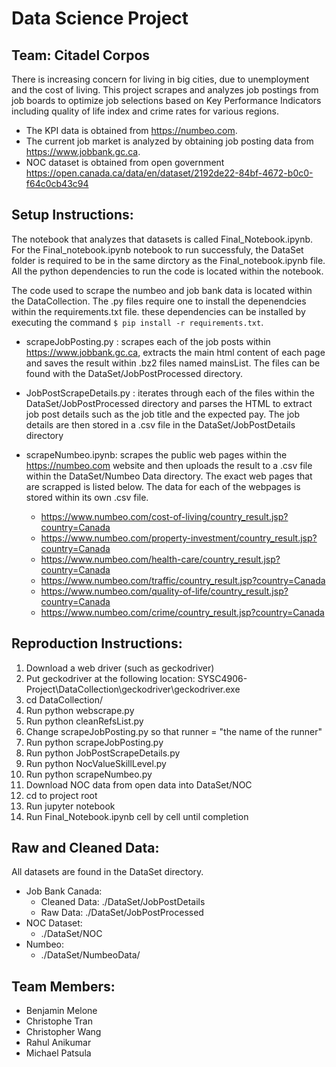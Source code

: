 # Data Science Project
## Team: Citadel Corpos

There is increasing concern for living in big cities, due to unemployment and the cost of living. This
project scrapes and analyzes job postings from job boards to optimize job selections based on
Key Performance Indicators including quality of life index and crime rates for various regions.

- The KPI data is obtained from https://numbeo.com. 
- The current job market is analyzed by obtaining job posting data from https://www.jobbank.gc.ca.
- NOC dataset is obtained from open government https://open.canada.ca/data/en/dataset/2192de22-84bf-4672-b0c0-f64c0cb43c94

## Setup Instructions:
The notebook that analyzes that datasets is called Final_Notebook.ipynb. For the Final_notebook.ipynb notebook to run successfuly, the DataSet folder is required to be in the same dirctory as the Final_notebook.ipynb file. All the python dependencies to run the code is located within the notebook.

The code used to scrape the numbeo and job bank data is located within the DataCollection. The .py files require one to install the depenendcies within the requirements.txt file. these dependencies can be installed by executing the command ```$ pip install -r requirements.txt```.
- scrapeJobPosting.py :  scrapes each of the job posts within https://www.jobbank.gc.ca, extracts the main html content of each page and saves the result within .bz2 files named mainsList. The files can be found with the DataSet/JobPostProcessed directory. 
- JobPostScrapeDetails.py : iterates through each of the files within the DataSet/JobPostProcessed directory and parses the HTML to extract job post details such as the job title and the expected pay. The job details are then stored in a .csv file in the DataSet/JobPostDetails directory
- scrapeNumbeo.ipynb: scrapes the public web pages within the https://numbeo.com website and then uploads the result to a .csv file within the DataSet/Numbeo Data directory. The exact web pages that are scrapped is listed below. The data for each of the webpages is stored within its own .csv file. 

  - https://www.numbeo.com/cost-of-living/country_result.jsp?country=Canada
  - https://www.numbeo.com/property-investment/country_result.jsp?country=Canada
  - https://www.numbeo.com/health-care/country_result.jsp?country=Canada
  - https://www.numbeo.com/traffic/country_result.jsp?country=Canada
  - https://www.numbeo.com/quality-of-life/country_result.jsp?country=Canada
  - https://www.numbeo.com/crime/country_result.jsp?country=Canada 

## Reproduction Instructions:

 1. Download a web driver (such as geckodriver)
 2. Put geckodriver at the following location: SYSC4906-Project\DataCollection\geckodriver\geckodriver.exe
 3. cd DataCollection/
 4. Run python webscrape.py
 5. Run python cleanRefsList.py
 6. Change scrapeJobPosting.py so that runner = "the name of the runner"
 7. Run python scrapeJobPosting.py
 8. Run python JobPostScrapeDetails.py
 9. Run python NocValueSkillLevel.py
 10. Run python scrapeNumbeo.py
 11. Download NOC data from open data into DataSet/NOC
 12. cd to project root
 13. Run jupyter notebook
 14. Run Final_Notebook.ipynb cell by cell until completion

## Raw and Cleaned Data:
All datasets are found in the DataSet directory.
- Job Bank Canada: 
  - Cleaned Data: ./DataSet/JobPostDetails 
  - Raw Data: ./DataSet/JobPostProcessed
- NOC Dataset:
  - ./DataSet/NOC
- Numbeo:
  - ./DataSet/NumbeoData/


## **Team Members**:
- Benjamin Melone
- Christophe Tran
- Christopher Wang
- Rahul Anikumar
- Michael Patsula

